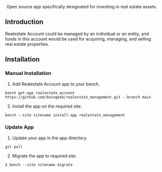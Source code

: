 <div align="center" markdown="1">
Open source app specifically designated for investing in real estate assets.
</div>

## Introduction

Realestate Account could be managed by an individual or an entity, and funds in this account would be used for acquiring, managing, and selling real estate properties.

## Installation

### Manual Installation

1. Add Realestate Account app to your bench.
  ```
  bench get-app realestate_account https://github.com/beingeek/realestate_management.git --branch main
  ```
2. Install the app on the required site.
  ```
  bench --site sitename install-app realestate_management
  ```

### Update App
1. Update your app in the app directory.

  ```
  git pull
  ```
 2. Migrate the app to required site.

   ```
   $ bench --site sitename migrate
   ```
  
